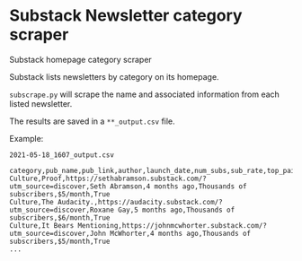 # Substack Newsletter category scraper
Substack homepage category scraper

Substack lists newsletters by category on its homepage. 

`subscrape.py` will scrape the name and associated information from each listed newsletter.

The results are saved in a `**_output.csv` file. 

Example:

`2021-05-18_1607_output.csv`
```
category,pub_name,pub_link,author,launch_date,num_subs,sub_rate,top_paid
Culture,Proof,https://sethabramson.substack.com/?utm_source=discover,Seth Abramson,4 months ago,Thousands of subscribers,$5/month,True
Culture,The Audacity.,https://audacity.substack.com/?utm_source=discover,Roxane Gay,5 months ago,Thousands of subscribers,$6/month,True
Culture,It Bears Mentioning,https://johnmcwhorter.substack.com/?utm_source=discover,John McWhorter,4 months ago,Thousands of subscribers,$5/month,True
...
```
 
